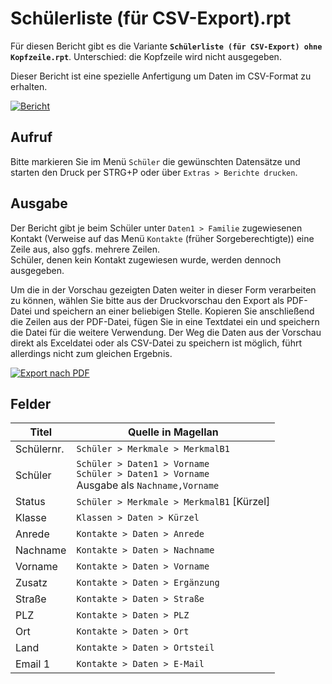 # Schülerliste (für CSV-Export).rpt

Für diesen Bericht gibt es die Variante **`Schülerliste (für CSV-Export) ohne Kopfzeile.rpt`**. Unterschied: die Kopfzeile wird nicht ausgegeben.

[1]:/assets/images/berichte.schueler/002.png "Export nach PDF"
[2]:/assets/images/berichte.schueler/003.png "Bericht"

Dieser Bericht ist eine spezielle Anfertigung um Daten im CSV-Format zu erhalten. 

[![Bericht][2]][2]

## Aufruf

Bitte markieren Sie im Menü `Schüler` die gewünschten Datensätze und starten den Druck per STRG+P oder über `Extras > Berichte drucken`.

## Ausgabe

Der Bericht gibt je beim Schüler unter `Daten1 > Familie` zugewiesenen Kontakt (Verweise auf das Menü `Kontakte` (früher Sorgeberechtigte)) eine Zeile aus, also ggfs. mehrere Zeilen. <br/>Schüler, denen kein Kontakt zugewiesen wurde, werden dennoch ausgegeben.

Um die in der Vorschau gezeigten Daten weiter in dieser Form verarbeiten zu können, wählen Sie bitte aus der Druckvorschau den Export als PDF-Datei und speichern an einer beliebigen Stelle. Kopieren Sie anschließend die Zeilen aus der PDF-Datei, fügen Sie in eine Textdatei ein und speichern die Datei für die weitere Verwendung.
Der Weg die Daten aus der Vorschau direkt als Exceldatei oder als CSV-Datei zu speichern ist möglich, führt allerdings nicht zum gleichen Ergebnis.

[![Export nach PDF][1]][1]

## Felder

Titel|Quelle in Magellan
--|--
Schülernr.| `Schüler > Merkmale > MerkmalB1`
Schüler|`Schüler > Daten1 > Vorname` <br/>`Schüler > Daten1 > Vorname` <br/>Ausgabe als `Nachname,Vorname`
Status|`Schüler > Merkmale > MerkmalB1` [Kürzel]
Klasse|`Klassen > Daten > Kürzel`
Anrede|`Kontakte > Daten > Anrede`
Nachname| `Kontakte > Daten > Nachname`
Vorname| `Kontakte > Daten > Vorname`
Zusatz|`Kontakte > Daten > Ergänzung`
Straße|`Kontakte > Daten > Straße`
PLZ|`Kontakte > Daten > PLZ`
Ort|`Kontakte > Daten > Ort`
Land|`Kontakte > Daten > Ortsteil`
Email 1|`Kontakte > Daten > E-Mail`

